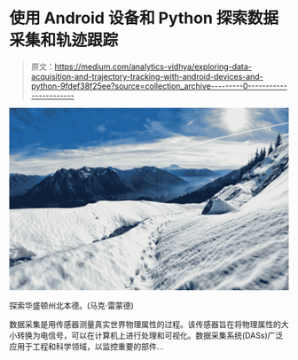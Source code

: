 # 使用 Android 设备和 Python 探索数据采集和轨迹跟踪

> 原文：<https://medium.com/analytics-vidhya/exploring-data-acquisition-and-trajectory-tracking-with-android-devices-and-python-9fdef38f25ee?source=collection_archive---------0----------------------->

![](img/c74e471693a2e5cc5dbeec51f75b42b0.png)

探索华盛顿州北本德。(马克·雷蒙德)

数据采集是用传感器测量真实世界物理属性的过程。该传感器旨在将物理属性的大小转换为电信号，可以在计算机上进行处理和可视化。数据采集系统(DASs)广泛应用于工程和科学领域，以监控重要的部件…